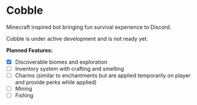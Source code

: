 # Cobble
Minecraft inspired bot bringing fun survival experience to Discord.

Cobble is under active development and is not ready yet.

**Planned Features:**
- [x] Discoverable biomes and exploration
- [ ] Inventory system with crafting and smelting
- [ ] Charms (similar to enchantments but are applied temporarily on player and provide perks while applied)
- [ ] Mining
- [ ] Fishing
